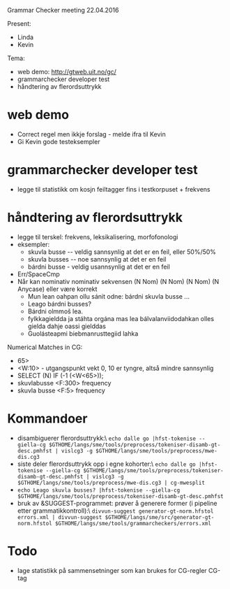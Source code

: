 Grammar Checker meeting 22.04.2016

Present:
* Linda
* Kevin

Tema:
* web demo: http://gtweb.uit.no/gc/
* grammarchecker developer test
* håndtering av flerordsuttrykk

# web demo

* Correct regel men ikkje forslag - melde ifra til Kevin
* Gi Kevin gode testeksempler

# grammarchecker developer test

* legge til statistikk om kosjn feiltagger fins i testkorpuset + frekvens

# håndtering av flerordsuttrykk

* legge til terskel: frekvens, leksikalisering, morfofonologi
* eksempler:
    - skuvla busse -- veldig sannsynlig at det er en feil, eller 50%/50%
    - skuvla busses -- noe sannsynlig at det er en feil
    - bárdni busse - veldig usannsynlig at det er en feil
* Err/SpaceCmp
* Når kan nominativ nominativ sekvensen (N Nom) (N Nom) (N Nom) (N Anycase) eller være korrekt
    - Mun lean oahpan ollu sánit odne: bárdni skuvla busse ...
    - Leago bárdni busses?
    - Bárdni olmmoš lea.
    - fylkkagieldda ja stáhta orgána mas lea bálvalanviidodahkan olles gielda dahje oassi gielddas
    - Guolásteapmi biebmanrusttegiid lahka

Numerical Matches in CG:

* <W>65>
* <W:10> - utgangspunkt vekt 0, 10 er tyngre, altså mindre sannsynlig
* SELECT (N) IF (-1 (<W<65>));
* skuvlabusse <F:300> frequency
* skuvla busse <F:5> frequency

# Kommandoer

* disambiguerer flerordsuttrykk:\\
  `echo dalle go |hfst-tokenise --giella-cg $GTHOME/langs/sme/tools/preprocess/tokeniser-disamb-gt-desc.pmhfst | vislcg3 -g $GTHOME/langs/sme/tools/preprocess/mwe-dis.cg3`
* siste deler flerordsuttrykk opp i egne kohorter:\\
 `echo dalle go |hfst-tokenise --giella-cg $GTHOME/langs/sme/tools/preprocess/tokeniser-disamb-gt-desc.pmhfst | vislcg3 -g $GTHOME/langs/sme/tools/preprocess/mwe-dis.cg3 | cg-mwesplit`
* `echo Leago skuvla busses? |hfst-tokenise --giella-cg $GTHOME/langs/sme/tools/preprocess/tokeniser-disamb-gt-desc.pmhfst`
* bruk av &SUGGEST-programmet: prøver å generere former (i pipeline etter grammatikkontroll):\\
 `divvun-suggest generator-gt-norm.hfstol errors.xml | divvun-suggest $GTHOME/langs/sme/src/generator-gt-norm.hfstol $GTHOME/langs/sme/tools/grammarcheckers/errors.xml`

# Todo

* lage statistikk på sammensetninger som kan brukes for CG-regler
CG-tag
